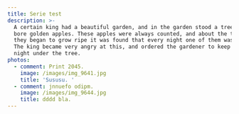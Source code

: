 ```yaml
---
title: Serie test
description: >-
  A certain king had a beautiful garden, and in the garden stood a tree which
  bore golden apples. These apples were always counted, and about the time when
  they began to grow ripe it was found that every night one of them was gone.
  The king became very angry at this, and ordered the gardener to keep watch all
  night under the tree.
photos:
  - comment: Print 2045.
    image: /images/img_9641.jpg
    title: 'Sususu. '
  - comment: jnnuefo odipm.
    image: /images/img_9644.jpg
    title: dddd bla.
---
```


